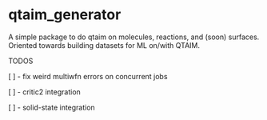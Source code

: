 # qtaim_generator
A simple package to do qtaim on molecules, reactions, and (soon) surfaces. Oriented towards building datasets for ML on/with QTAIM.

TODOS

[ ] - fix weird multiwfn errors on concurrent jobs

[ ] - critic2 integration 

[ ] - solid-state integration 
